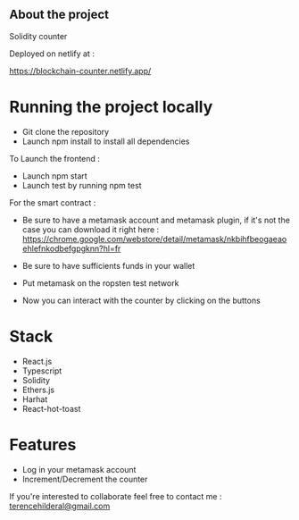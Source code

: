 ## About the project

Solidity counter

Deployed on netlify at :

https://blockchain-counter.netlify.app/

# Running the project locally

- Git clone the repository
- Launch npm install to install all dependencies

To Launch the frontend :

- Launch npm start
- Launch test by running npm test

For the smart contract :

- Be sure to have a metamask account and metamask plugin, if it's not the case you can download it right here : https://chrome.google.com/webstore/detail/metamask/nkbihfbeogaeaoehlefnkodbefgpgknn?hl=fr

- Be sure to have sufficients funds in your wallet

- Put metamask on the ropsten test network

- Now you can interact with the counter by clicking on the buttons

# Stack

- React.js
- Typescript
- Solidity
- Ethers.js
- Harhat
- React-hot-toast

# Features

- Log in your metamask account
- Increment/Decrement the counter

If you're interested to collaborate feel free to contact me :
terencehilderal@gmail.com
